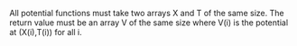 All potential functions must take two arrays X and T of the same size.
The return value must be an array V of the same size where V(i) is the potential at (X(i),T(i)) for all i.